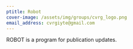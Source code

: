 ```yaml
---
ptitle: Robot
cover-image: /assets/img/groups/cvrg_logo.png
email_address: cvrgiyte@gmail.com
---
```

ROBOT is a program for publication updates. 
